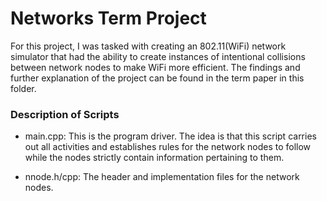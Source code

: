 # Networks Term Project

For this project, I was tasked with creating an 802.11(WiFi) network simulator that had the ability to create instances of intentional collisions between network nodes to make WiFi more efficient. The findings and further explanation of the project can be found in the term paper in this folder.

### Description of Scripts
- main.cpp: This is the program driver. The idea is that this script carries out all activities and establishes rules for the network nodes to follow while the nodes strictly contain information pertaining to them.

- nnode.h/cpp: The header and implementation files for the network nodes.



